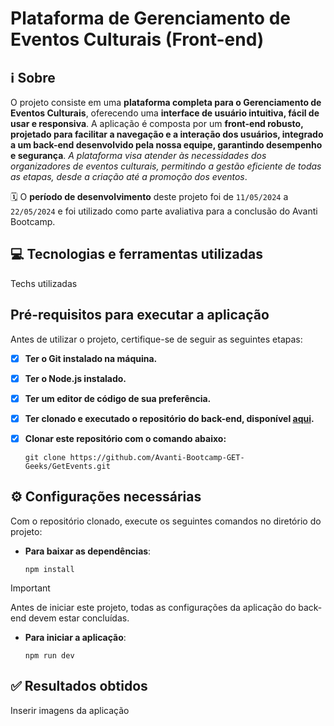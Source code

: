 # Plataforma de Gerenciamento de Eventos Culturais (Front-end)

## ℹ️ Sobre

O projeto consiste em uma **plataforma completa para o Gerenciamento de Eventos Culturais**, oferecendo uma **interface de usuário intuitiva, fácil de usar e responsiva**. A aplicação é composta por um **front-end robusto, projetado para facilitar a navegação e a interação dos usuários, integrado a um back-end desenvolvido pela nossa equipe, garantindo desempenho e segurança**. *A plataforma visa atender às necessidades dos organizadores de eventos culturais, permitindo a gestão eficiente de todas as etapas, desde a criação até a promoção dos eventos*.

🗓️ O **período de desenvolvimento** deste projeto foi de `11/05/2024` a `22/05/2024` e foi utilizado como parte avaliativa para a conclusão do Avanti Bootcamp.


## 💻 Tecnologias e ferramentas utilizadas
Techs utilizadas

## Pré-requisitos para executar a aplicação

Antes de utilizar o projeto, certifique-se de seguir as seguintes etapas:

- [x] **Ter o Git instalado na máquina.**
- [x] **Ter o Node.js instalado.**
- [x] **Ter um editor de código de sua preferência.**
- [x] **Ter clonado e executado o repositório do back-end, disponível [aqui](https://github.com/Avanti-Bootcamp-GET-Geeks/back-end-plataforma-eventos-culturais).**
- [x] **Clonar este repositório com o comando abaixo:**

  ```shell
  git clone https://github.com/Avanti-Bootcamp-GET-Geeks/GetEvents.git
  ```

## ⚙️ Configurações necessárias 

Com o repositório clonado, execute os seguintes comandos no diretório do projeto:

- **Para baixar as dependências**: 

  ```shell
  npm install
  ```

>[!IMPORTANT]
> 
> Antes de iniciar este projeto, todas as configurações da aplicação do back-end devem estar concluídas.

- **Para iniciar a aplicação**: 

  ```shell
  npm run dev
  ```

## ✅ Resultados obtidos
Inserir imagens da aplicação

